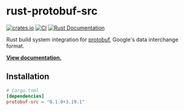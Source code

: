 # rust-protobuf-src

[![crates.io](https://img.shields.io/crates/v/protobuf-src.svg)](https://crates.io/crates/protobuf-src)
[![CI](https://github.com/MaterializeInc/rust-protobuf-src/workflows/CI/badge.svg)](https://github.com/MaterializeInc/rust-protobuf-src/actions?query=workflow%3ACI+branch%3Amaster)
[![Rust Documentation](https://img.shields.io/badge/api-rustdoc-blue.svg)][docs]

Rust build system integration for [protobuf], Google's data interchange format.

**[View documentation.][docs]**

## Installation

```toml
# Cargo.toml
[dependencies]
protobuf-src = "0.1.0+3.19.1"
```

[protobuf]: https://developers.google.com/protocol-buffers
[docs]: https://docs.rs/protobuf-src/0.1.0+3.19.1/protobuf_src
